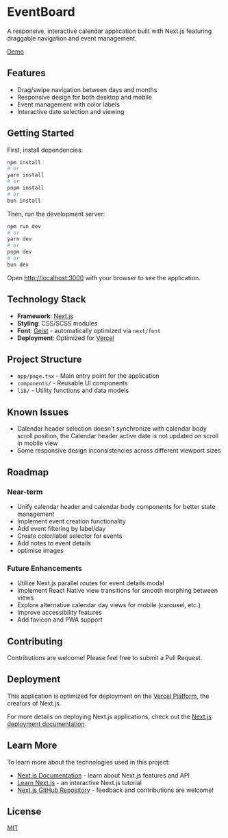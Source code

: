 # EventBoard

A responsive, interactive calendar application built with Next.js featuring draggable navigation and event management.

[Demo](https://event-calendar-board.vercel.app/)

## Features

- Drag/swipe navigation between days and months
- Responsive design for both desktop and mobile
- Event management with color labels
- Interactive date selection and viewing

## Getting Started

First, install dependencies:

```bash
npm install
# or
yarn install
# or
pnpm install
# or
bun install
```

Then, run the development server:

```bash
npm run dev
# or
yarn dev
# or
pnpm dev
# or
bun dev
```

Open [http://localhost:3000](http://localhost:3000) with your browser to see the application.

## Technology Stack

- **Framework**: [Next.js](https://nextjs.org)
- **Styling**: CSS/SCSS modules
- **Font**: [Geist](https://vercel.com/font) - automatically optimized via `next/font`
- **Deployment**: Optimized for [Vercel](https://vercel.com)

## Project Structure

- `app/page.tsx` - Main entry point for the application
- `components/` - Reusable UI components
- `lib/` - Utility functions and data models

## Known Issues

- Calendar header selection doesn't synchronize with calendar body scroll position, the Calendar header active date is not updated on scroll in mobile view
- Some responsive design inconsistencies across different viewport sizes

## Roadmap

### Near-term

- Unify calendar header and calendar body components for better state management
- Implement event creation functionality
- Add event filtering by label/day
- Create color/label selector for events
- Add notes to event details
- optimise images

### Future Enhancements

- Utilize Next.js parallel routes for event details modal
- Implement React Native view transitions for smooth morphing between views
- Explore alternative calendar day views for mobile (carousel, etc.)
- Improve accessibility features
- Add favicon and PWA support

## Contributing

Contributions are welcome! Please feel free to submit a Pull Request.

## Deployment

This application is optimized for deployment on the [Vercel Platform](https://vercel.com), the creators of Next.js.

For more details on deploying Next.js applications, check out the [Next.js deployment documentation](https://nextjs.org/docs/deployment).

## Learn More

To learn more about the technologies used in this project:

- [Next.js Documentation](https://nextjs.org/docs) - learn about Next.js features and API
- [Learn Next.js](https://nextjs.org/learn) - an interactive Next.js tutorial
- [Next.js GitHub Repository](https://github.com/vercel/next.js/) - feedback and contributions are welcome!

## License

[MIT](LICENSE)